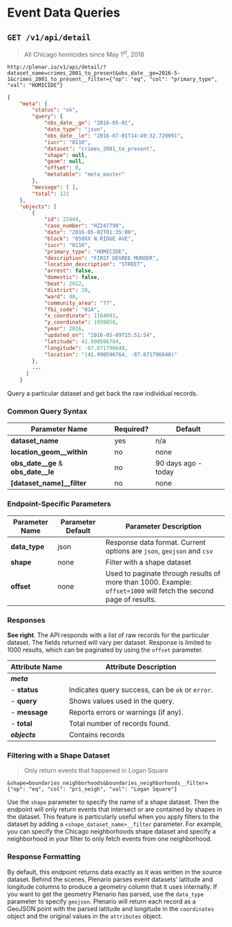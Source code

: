 # Event Data Queries

## `GET /v1/api/detail`

> All Chicago homicides since May 1<sup>st</sup>, 2016

```
http://plenar.io/v1/api/detail/?dataset_name=crimes_2001_to_present&obs_date__ge=2016-5-1&crimes_2001_to_present__filter={"op": "eq", "col": "primary_type", "val": "HOMICIDE"}
```

```json
{
    "meta": {
        "status": "ok",
        "query": {
            "obs_date__ge": "2016-05-01",
            "data_type": "json",
            "obs_date__le": "2016-07-01T14:49:32.720091",
            "iucr": "0110",
            "dataset": "crimes_2001_to_present",
            "shape": null,
            "geom": null,
            "offset": 0,
            "metatable": "meta_master"
        },
        "message": [ ],
        "total": 121
    },
    "objects": [
        {
            "id": 22444,
            "case_number": "HZ247790",
            "date": "2016-05-02T01:35:00",
            "block": "059XX N RIDGE AVE",
            "iucr": "0110",
            "primary_type": "HOMICIDE",
            "description": "FIRST DEGREE MURDER",
            "location_description": "STREET",
            "arrest": false,
            "domestic": false,
            "beat": 2012,
            "district": 20,
            "ward": 40,
            "community_area": "77",
            "fbi_code": "01A",
            "x_coordinate": 1164091,
            "y_coordinate": 1939858,
            "year": 2016,
            "updated_on": "2016-05-09T15:51:54",
            "latitude": 41.990596764,
            "longitude": -87.671796648,
            "location": "(41.990596764, -87.671796648)"
        },
        ...
      ]
    }
```

Query a particular dataset and get back the raw individual records.

### Common Query Syntax

|**Parameter Name**  | **Required?** | **Default**
|--------------- | -----------------| ---
|**dataset_name** | yes | n/a
|**location_geom__within** | no | none
|**obs_date__ge** & **obs_date__le**| no | 90 days ago - today
|**[dataset_name]__filter**| no | none

### Endpoint-Specific Parameters

| Parameter Name       | Parameter Default | Parameter Description                                                                                                                                                                                              |
|----------------------|-------------------|--------------------------------------------------------------------------------------------------------------------------------------------------------------------------------------------------------------------|
| **data_type**            | json              | Response data format. Current options are `json`, `geojson` and `csv`                                                                                                                                                         |
| **shape**                 | none              | Filter with a shape dataset                                                                                           |
| **offset**               | none              | Used to paginate through results of more than 1000.  Example: `offset=1000` will fetch the second page of results.                                                                                  |

### Responses

**See right**. The API responds with a list of raw records for the particular dataset. The
fields returned will vary per dataset. Response is limited to 1000 results,
which can be paginated by using the `offset` parameter.

| **Attribute Name** | **Attribute Description**                              |
| ------------------ | ------------------------------------------------------ |
| **_meta_**         |                                                        |
| - **status**         | Indicates query success, can be `ok` or `error`.       |
| - **query**          | Shows values used in the query.                        |
| - **message**        | Reports errors or warnings (if any).                   |
| - **total**          | Total number of records found.                         |
| **_objects_**      | Contains records        |

### Filtering with a Shape Dataset

> Only return events that happened in Logan Square

```
&shape=boundaries_neighborhoods&boundaries_neighborhoods__filter={"op": "eq", "col": "pri_neigh", "val": "Logan Square"}
```

Use the `shape` parameter to specify the name of a shape dataset.
Then the endpoint will only return events
that intersect or are contained by shapes in the dataset.
This feature is particularly useful when you apply filters to the dataset
by adding a `<shape_dataset_name>__filter` parameter.
For example, you can specify the Chicago neighborhoods shape dataset
and specify a neighborhood in your filter to only fetch events from one neighborhood.

### Response Formatting

By default, this endpoint returns data exactly as it was written in the source dataset.
Behind the scenes, Plenario parses event datasets' latitude and longitude columns
to produce a geometry column that it uses internally.
If you want to get the geometry Plenario has parsed,
use the `data_type` parameter to specify `geojson`.
Plenario will return each record as a GeoJSON point with the parsed latitude and longitude in the `coordinates` object and the original values in the `attributes` object.
